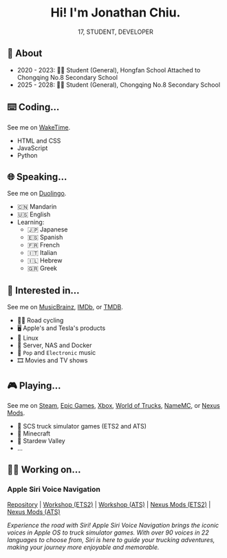 <h1 align=center>Hi! I'm Jonathan Chiu.</h1>

<p align=center>17, STUDENT, DEVELOPER</p>

## 🦄 About

- 2020 - 2023: 👨‍🎓 Student (General), Hongfan School Attached to Chongqing No.8 Secondary School
- 2025 - 2028: 👨‍🎓 Student (General), Chongqing No.8 Secondary School

## ⌨️ Coding...

See me on [WakeTime](https://wakatime.com/@jonathanchiu).

- HTML and CSS
- JavaScript
- Python

## 🌐 Speaking...

See me on [Duolingo](https://www.duolingo.com/profile/jonathanchiu98).

- 🇨🇳 Mandarin
- 🇺🇸 English
- Learning:
    - 🇯🇵 Japanese
    - 🇪🇸 Spanish
    - 🇫🇷 French
    - 🇮🇹 Italian
    - 🇮🇱 Hebrew
    - 🇬🇷 Greek

## 💪 Interested in...

See me on [MusicBrainz](https://musicbrainz.org/user/JonathanChiu), [IMDb](https://www.imdb.com/user/ur179299327), or [TMDB](https://www.themoviedb.org/u/quinn0823).

- 🚴‍♂️ Road cycling
- 🖥️ Apple's and Tesla's products
- 🐧 Linux
- 🐳 Server, NAS and Docker
- 🎵 `Pop` and `Electronic` music
- 🎞️ Movies and TV shows

## 🎮 Playing...

See me on [Steam](https://steamcommunity.com/id/quinn0823), [Epic Games](https://store.epicgames.com/u/109b66d638bd4aaeb32574a33cd3d87b), [Xbox](https://www.xbox.com/play/user/Quinn110823), [World of Trucks](https://www.worldoftrucks.com/en/profile/9217093), [NameMC](https://namemc.com/profile/JonathanChiu.1), or [Nexus Mods](https://next.nexusmods.com/profile/JonathanChiu).

- 🚛 SCS truck simulator games (ETS2 and ATS)
- 👾 Minecraft
- 🐤 Stardew Valley
- ...

## 👨‍💻 Working on...

### Apple Siri Voice Navigation

[Repository](https://github.com/quinn0823/apple-siri-voice-navigation) | [Workshop (ETS2)](https://steamcommunity.com/sharedfiles/filedetails/?id=3404021712) | [Workshop (ATS)](https://steamcommunity.com/sharedfiles/filedetails/?id=3404022298) | [Nexus Mods (ETS2)](https://www.nexusmods.com/eurotrucksimulator2/mods/173) | [Nexus Mods (ATS)](https://www.nexusmods.com/americantrucksimulator/mods/77)

*Experience the road with Siri! Apple Siri Voice Navigation brings the iconic voices in Apple OS to truck simulator games. With over 90 voices in 22 languages to choose from, Siri is here to guide your trucking adventures, making your journey more enjoyable and memorable.*
